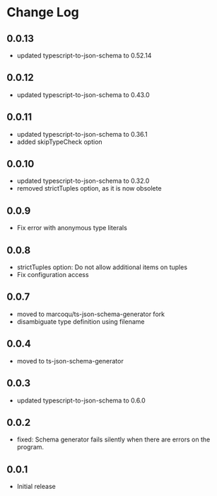 # Change Log

## 0.0.13
- updated typescript-to-json-schema to 0.52.14

## 0.0.12
- updated typescript-to-json-schema to 0.43.0

## 0.0.11
- updated typescript-to-json-schema to 0.36.1
- added skipTypeCheck option

## 0.0.10
- updated typescript-to-json-schema to 0.32.0
- removed strictTuples option, as it is now obsolete

## 0.0.9
- Fix error with anonymous type literals

## 0.0.8
- strictTuples option: Do not allow additional items on tuples
- Fix configuration access

## 0.0.7
- moved to marcoqu/ts-json-schema-generator fork
- disambiguate type definition using filename

## 0.0.4
- moved to ts-json-schema-generator

## 0.0.3
- updated typescript-to-json-schema to 0.6.0

## 0.0.2
- fixed: Schema generator fails silently when there are errors on the program.

## 0.0.1
- Initial release